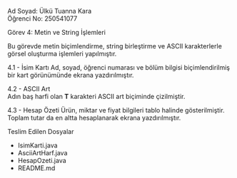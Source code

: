 Ad Soyad: Ülkü Tuanna Kara  
Öğrenci No: 250541077

Görev 4: Metin ve String İşlemleri  

Bu görevde metin biçimlendirme, string birleştirme ve ASCII karakterlerle görsel oluşturma işlemleri yapılmıştır.

4.1 - İsim Kartı 
Ad, soyad, öğrenci numarası ve bölüm bilgisi biçimlendirilmiş bir kart görünümünde ekrana yazdırılmıştır.

4.2 - ASCII Art  
Adın baş harfi olan **T** karakteri ASCII art biçiminde çizilmiştir.

4.3 - Hesap Özeti 
Ürün, miktar ve fiyat bilgileri tablo halinde gösterilmiştir.  
Toplam tutar da en altta hesaplanarak ekrana yazdırılmıştır.

Teslim Edilen Dosyalar
- IsimKarti.java  
- AsciiArtHarf.java  
- HesapOzeti.java  
- README.md  
